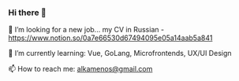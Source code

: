 ### Hi there 👋

🔭 I’m looking for a new job... my CV in Russian - https://www.notion.so/0a7e66530d67494095e05a14aab5a841

🌱 I’m currently learning: Vue, GoLang, Microfrontends, UX/UI Design

📫 How to reach me: alkamenos@gmail.com

<!--
**Alkamenos/Alkamenos** is a ✨ _special_ ✨ repository because its `README.md` (this file) appears on your GitHub profile.

Here are some ideas to get you started:

- 🔭 I’m currently working on ...
- 🌱 I’m currently learning ...
- 👯 I’m looking to collaborate on ...
- 🤔 I’m looking for help with ...
- 💬 Ask me about ...
- 📫 How to reach me: ...
- 😄 Pronouns: ...
- ⚡ Fun fact: ...
-->
